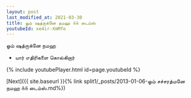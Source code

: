 ```yaml
---
layout: post
last_modified_at: 2021-03-30
title: ஓம் ஷத்ருக்னே நமஹ ௧௧ டைம்ஸ்
youtubeId: xe4ir-XmMfo
---
```

 
 
 ஓம் ஷத்ருக்னே நமஹ  
 
 -  யார் எதிரிகளை கொல்கிறார் 
 
  
 
  
 
 
 
 
 
 


{% include youtubePlayer.html id=page.youtubeId %}
 
[Next]({{ site.baseurl }}{% link  split1/_posts/2013-01-06-ஓம் சச்சரத்மனே நமஹ ௧௧ டைம்ஸ்.md%})
 
